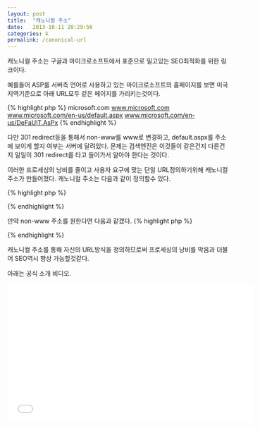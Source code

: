 ```yaml
---
layout: post
title:  "캐노니컬 주소"
date:   2013-10-11 20:29:56
categories: k
permalink: /canonical-url
---
```


캐노니컬 주소는 구글과 마이크로소프트에서 표준으로 밀고있는 SEO최적화를 위한 링크이다.

예를들어 ASP를 서버측 언어로 사용하고 있는 마이크로소프트의 홈페이지를 보면 미국지역기준으로 
아래 URL모두 같은 페이지를 가리키는것이다.

{% highlight php %}
microsoft.com
www.microsoft.com
www.microsoft.com/en-us/default.aspx
www.microsoft.com/en-us/DeFaUlT.AsPx
{% endhighlight %}

다만 301 redirect등을 통해서 non-www를 www로 변경하고, default.aspx를 주소에 보이게 할지 여부는 서버에 달려있다.
문제는 검색엔진은 이것들이 같은건지 다른건지 일일이 301 redirect를 타고 들어가서 알아야 한다는 것이다.

이러한 프로세싱의 낭비를 줄이고 사용자 요구에 맞는 단일 URL정의하기위해 캐노니컬 주소가 만들어졌다. 
캐노니컬 주소는 다음과 같이 정의할수 있다.

{% highlight php %}
<link href='http://www.example.com/index.html' rel='canonical'/>
{% endhighlight %}

만약 non-www 주소를 원한다면 다음과 같겠다.
{% highlight php %}
<link href='http://example.com/index.html' rel='canonical'/>
{% endhighlight %}

캐노니컬 주소를 통해 자신의 URL방식을 정의하므로써 프로세싱의 낭비를 막음과 더불어 SEO역시 향상 가능할것같다.

아래는 공식 소개 비디오.

<iframe width="560" height="315" src="//www.youtube.com/embed/Cm9onOGTgeM" frameborder="0" allowfullscreen></iframe>
